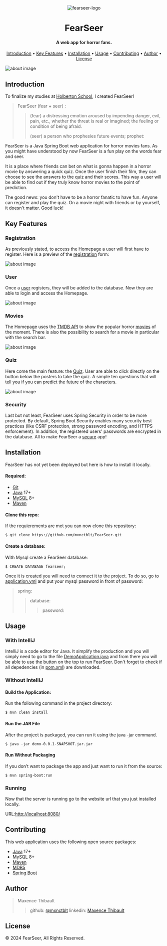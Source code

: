 <div align="center">
  <img src="./demo/src/main/resources/static/media/apple-touch-icon.png"  alt="fearseer-logo">
</div>

<h1 align="center">FearSeer</h1>
<h4 align="center">A web app for horror fans.</h4>

<p align="center">
  <a href="#introduction">Introduction</a> •
  <a href="#key-features">Key Features</a> •
  <a href="#installation">Installation</a> •
  <a href="#usage">Usage</a> •
  <a href="#contributing">Contributing</a> •
  <a href="#author">Author</a> •
  <a href="#license">License</a>
</p>

<div class="bg-image mb-5">
    <img src="./demo/src/main/resources/static/media/homepageBanner.jpg" class="img-fluid" alt="about image" />
</div>

## Introduction

To finalize my studies at [Holberton School](https://www.holbertonschool.fr/), I created FearSeer!

> FearSeer (fear + seer) :
>
> > (fear) a distressing emotion aroused by impending danger, evil, pain, etc., whether the threat is real or imagined; the feeling or condition of being afraid.
> >
> > (seer) a person who prophesies future events; prophet:

FearSeer is a Java Spring Boot web application for horror movies fans. As you might have understood by now FearSeer is a fun play on the words fear and seer.

It is a place where friends can bet on what is gonna happen in a horror movie by answering a quick quiz. Once the user finish their film, they can choose to see the answers to the quiz and their scores. This way a user will be able to find out if they truly know horror movies to the point of prediction.

The good news: you don't have to be a horror fanatic to have fun. Anyone can register and play the quiz. On a movie night with friends or by yourself, it doesn't matter. Good luck!

## Key Features

### Registration

As previously stated, to access the Homepage a user will first have to register. Here is a preview of the [registration](./demo/src/main/java/example/demo/registration) form:

<div class="bg-image mb-5">
    <img src="./demo/src/main/resources/static/media/RegisterForm.png" class="img-fluid" alt="about image" />
</div>

### User

Once a [user](./demo/src/main/java/example/demo/user) registers, they will be added to the database. Now they are able to login and access the Homepage.

<div class="bg-image mb-5">
    <img src="./demo/src/main/resources/static/media/homepagePreview.png" class="img-fluid" alt="about image" />
</div>

### Movies

The Homepage uses the [TMDB API](https://developer.themoviedb.org/reference/intro/getting-started) to show the popular horror [movies](./demo/src/main/java/example/demo/movies) of the moment. There is also the possibility to search for a movie in particular with the search bar.

<div class="bg-image mb-5">
    <img src="./demo/src/main/resources/static/media/SearchPreview.png" class="img-fluid" alt="about image" />
</div>

### Quiz

Here come the main feature: the [Quiz](./demo/src/main/java/example/demo/quiz).
User are able to click directly on the button below the posters to take the quiz. A simple ten questions that will tell you if you can predict the future of the characters.

<div class="bg-image mb-5">
    <img src="./demo/src/main/resources/static/media/QuizPreview.png" class="img-fluid" alt="about image" />
</div>

### Security

Last but not least, FearSeer uses Spring Security in order to be more protected.
By default, Spring Boot Security enables many security best practices (like CSRF protection, strong password encoding, and HTTPS enforcement).
In addition, the registered users' passwords are encrypted in the database.
All to make FearSeer a [secure](./demo/src/main/java/example/demo/security) app!

## Installation

FearSeer has not yet been deployed but here is how to install it locally.

#### Required:

- [Git](https://git-scm.com/)
- [Java](https://www.java.com/fr/) 17+
- [MySQL](https://www.mysql.com/) 8+
- [Maven](https://maven.apache.org/)

#### Clone this repo:

If the requierements are met you can now clone this repository:

```
$ git clone https://github.com/mxnctblt/FearSeer.git
```

#### Create a database:

With Mysql create a FearSeer database:

```
$ CREATE DATABASE fearseer;
```

Once it is created you will need to connect it to the project. To do so, go to [application.yml](./demo/src/main/resources/application.yml) and put your mysql password in front of password:

> spring:
>
> > database:
> >
> > > password:

## Usage

### With IntelliJ

IntelliJ is a code editor for Java. It simplify the production and you will simply need to go to the file [DemoApplication.java](./demo/src/main/java/example/demo/DemoApplication.java) and from there you will be able to use the button on the top to run FearSeer.
Don't forget to check if all depedencies (in [pom.xml](./demo/pom.xml)) are downloaded.

### Without IntelliJ

#### Build the Application:

Run the following command in the project directory:

```
$ mvn clean install
```

#### Run the JAR File

After the project is packaged, you can run it using the java -jar command.

```
$ java -jar demo-0.0.1-SNAPSHOT.jar.jar
```

#### Run Without Packaging

If you don’t want to package the app and just want to run it from the source:

```
$ mvn spring-boot:run
```

### Running

Now that the server is running go to the website url that you just installed locally.

URL:[http://localhost:8080/](http://localhost:8080/)

## Contributing

This web application uses the following open source packages:

- [Java](https://www.java.com/fr/) 17+
- [MySQL](https://www.mysql.com/) 8+
- [Maven](https://maven.apache.org/)
- [MDB5](https://mdbootstrap.com/)
- [Spring Boot](https://spring.io/projects/spring-boot)

## Author

> Maxence Thibault
>
> > github: [@mxnctblt](https://github.com/mxnctblt)
> > linkedin: [Maxence Thibault](https://www.linkedin.com/in/maxence-thibault/)

## License

© 2024 FearSeer, All Rights Reserved.
